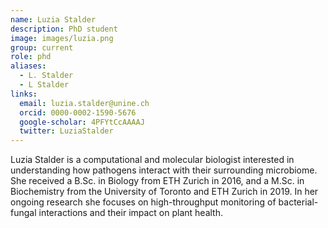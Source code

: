 ```yaml
---
name: Luzia Stalder
description: PhD student
image: images/luzia.png
group: current
role: phd
aliases:
  - L. Stalder
  - L Stalder
links:
  email: luzia.stalder@unine.ch
  orcid: 0000-0002-1590-5676
  google-scholar: 4PFYtCcAAAAJ
  twitter: LuziaStalder
---
```


Luzia Stalder is a computational and molecular biologist interested in understanding how pathogens interact with their surrounding microbiome. She received a B.Sc. in Biology from ETH Zurich in 2016, and a M.Sc. in Biochemistry from the University of Toronto and ETH Zurich in 2019. In her ongoing research she focuses on high-throughput monitoring of bacterial-fungal interactions and their impact on plant health.